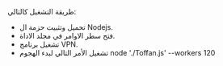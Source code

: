 طريقة التشغيل كالتالي:
- تحميل وتثبيت حزمة ال Nodejs.
- فتح سطر الاوامر في مجلد الاداة.
- تشغيل برنامج VPN.
- تشغيل الأمر التالي لبدء الهجوم
node './Toffan.js' --workers 120
